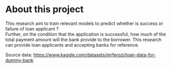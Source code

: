 # About this project
This research aim to train relevant models to predict whether is success or failure of loan applicant ?  
Further, on the condition that the application is successful, how much of the total payment amount will the bank provide to the borrower. 
This research can provide loan applicants and accepting banks for reference.

Source data: https://www.kaggle.com/datasets/mrferozi/loan-data-for-dummy-bank

